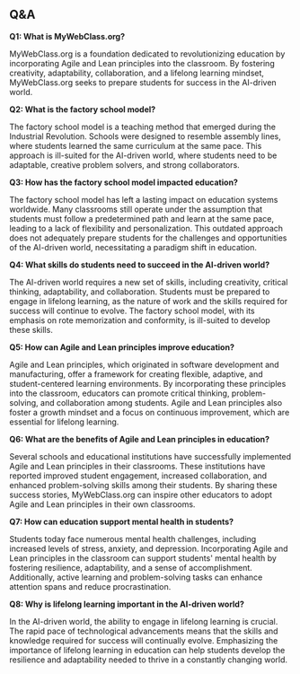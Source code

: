 ## Q&A

**Q1: What is MyWebClass.org?**

MyWebClass.org is a foundation dedicated to revolutionizing education by incorporating Agile and Lean principles into the classroom. By fostering creativity, adaptability, collaboration, and a lifelong learning mindset, MyWebClass.org seeks to prepare students for success in the AI-driven world.

**Q2: What is the factory school model?**

The factory school model is a teaching method that emerged during the Industrial Revolution. Schools were designed to resemble assembly lines, where students learned the same curriculum at the same pace. This approach is ill-suited for the AI-driven world, where students need to be adaptable, creative problem solvers, and strong collaborators.

**Q3: How has the factory school model impacted education?**

The factory school model has left a lasting impact on education systems worldwide. Many classrooms still operate under the assumption that students must follow a predetermined path and learn at the same pace, leading to a lack of flexibility and personalization. This outdated approach does not adequately prepare students for the challenges and opportunities of the AI-driven world, necessitating a paradigm shift in education.

**Q4: What skills do students need to succeed in the AI-driven world?**

The AI-driven world requires a new set of skills, including creativity, critical thinking, adaptability, and collaboration. Students must be prepared to engage in lifelong learning, as the nature of work and the skills required for success will continue to evolve. The factory school model, with its emphasis on rote memorization and conformity, is ill-suited to develop these skills.

**Q5: How can Agile and Lean principles improve education?**

Agile and Lean principles, which originated in software development and manufacturing, offer a framework for creating flexible, adaptive, and student-centered learning environments. By incorporating these principles into the classroom, educators can promote critical thinking, problem-solving, and collaboration among students. Agile and Lean principles also foster a growth mindset and a focus on continuous improvement, which are essential for lifelong learning.

**Q6: What are the benefits of Agile and Lean principles in education?**

Several schools and educational institutions have successfully implemented Agile and Lean principles in their classrooms. These institutions have reported improved student engagement, increased collaboration, and enhanced problem-solving skills among their students. By sharing these success stories, MyWebClass.org can inspire other educators to adopt Agile and Lean principles in their own classrooms.

**Q7: How can education support mental health in students?**

Students today face numerous mental health challenges, including increased levels of stress, anxiety, and depression. Incorporating Agile and Lean principles in the classroom can support students' mental health by fostering resilience, adaptability, and a sense of accomplishment. Additionally, active learning and problem-solving tasks can enhance attention spans and reduce procrastination.

**Q8: Why is lifelong learning important in the AI-driven world?**

In the AI-driven world, the ability to engage in lifelong learning is crucial. The rapid pace of technological advancements means that the skills and knowledge required for success will continually evolve. Emphasizing the importance of lifelong learning in education can help students develop the resilience and adaptability needed to thrive in a constantly changing world.

